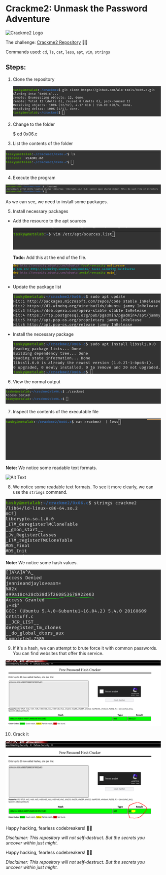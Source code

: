 # Crackme2: Unmask the Password Adventure

![Crackme2 Logo](crackme2_logo.png)

The challenge: [Crackme2 Repository](https://github.com/alx-tools/0x06.c) 🏴‍☠️

Commands used: `cd`, `ls`, `cat`, `less`, `apt`, `vim`, `strings`

## Steps:

1. Clone the repository

   ![Alt Text](https://github.com/be-great/crackme2/blob/main/crackme2_images/Screenshot%20from%202023-09-26%2017-25-38.png)

2. Change to the folder

   $ cd 0x06.c

3. List the contents of the folder

![Alt Text](https://github.com/be-great/crackme2/blob/main/crackme2_images/Screenshot%20from%202023-09-26%2017-25-55.png)

4. Execute the program

![Alt Text](https://github.com/be-great/crackme2/blob/main/crackme2_images/Screenshot%20from%202023-09-26%2017-26-18.png)

As we can see, we need to install some packages.

5. Install necessary packages

- Add the resource to the apt sources

  ![Alt Text](https://github.com/be-great/crackme2/blob/main/crackme2_images/Screenshot%20from%202023-09-26%2018-25-46.png)

  **Todo:** Add this at the end of the file.

  ![Alt Text](https://github.com/be-great/crackme2/blob/main/crackme2_images/Screenshot%20from%202023-09-26%2017-46-10.png)

- Update the package list

  ![Alt Text](https://github.com/be-great/crackme2/blob/main/crackme2_images/Screenshot%20from%202023-09-26%2018-36-16.png)

- Install the necessary package

  ![Alt Text](https://github.com/be-great/crackme2/blob/main/crackme2_images/Screenshot%20from%202023-09-26%2018-36-24.png)

6. View the normal output

![Alt Text](https://github.com/be-great/crackme2/blob/main/crackme2_images/Screenshot%20from%202023-09-26%2017-56-06.png)

7. Inspect the contents of the executable file

![Alt Text](https://github.com/be-great/crackme2/blob/main/crackme2_images/Screenshot%20from%202023-09-26%2017-57-18.png)

**Note:** We notice some readable text formats.

 ![Alt Text](https://github.com/be-great/crackme2/blob/main/crackme2_images/Screenshot%20from%202023-09-26%2017-57-1.png)

8. We notice some readable text formats. To see it more clearly, we can use the `strings` command.

![Alt Text](https://github.com/be-great/crackme2/blob/main/crackme2_images/Screenshot%20from%202023-09-26%2018-49-48.png)

**Note:** We notice some hash values.

![Alt Text](https://github.com/be-great/crackme2/blob/main/crackme2_images/the_hash)

9. If it's a hash, we can attempt to brute force it with common passwords. You can find websites that offer this service.

![Alt Text](https://github.com/be-great/crackme2/blob/main/crackme2_images/Screenshot%20from%202023-09-26%2018-00-00.png)

10. Crack it

 ![Alt Text](https://github.com/be-great/crackme2/blob/main/crackme2_images/crackit)

Happy hacking, fearless codebreakers! 🏴‍☠️

*Disclaimer: This repository will not self-destruct. But the secrets you uncover within just might.*

    

Happy hacking, fearless codebreakers! 🏴‍☠️

*Disclaimer: This repository will not self-destruct. But the secrets you uncover within just might.*

